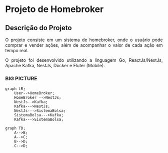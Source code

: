 # Projeto de Homebroker



## Descrição do Projeto

<p align="justify">O projeto consiste em um sistema de homebroker, onde o usuário pode comprar e vender ações, além de acompanhar o valor de cada ação em tempo real.</p>

<p align="justify">O projeto foi desenvolvido utilizando a linguagem Go, ReactJs/NextJs, Apache Kafka, NestJs, Docker e Fluter (Mobile).</p>

### BIG PICTURE

```mermaid
graph LR;
    User-->HomeBroker;
    HomeBroker -->NestJs;
    NestJs-->Kafka;
    Kafka--->NestJs;
    NestJs--->SistemaBolsa;
    SistemaBolsa--->Kafka;
    Kafka--->SistemaBolsa;
```


```mermaid
graph TD;
    A-->B;
    A-->C;
    B-->D;
    C-->D;
```